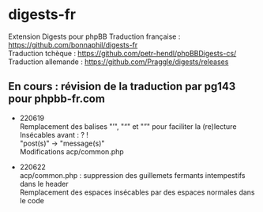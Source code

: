 # digests-fr
Extension Digests pour phpBB
Traduction française : https://github.com/bonnaphil/digests-fr  
Traduction tchèque : https://github.com/petr-hendl/phpBBDigests-cs/  
Traduction allemande : https://github.com/Praggle/digests/releases  

## En cours : révision de la traduction par pg143 pour phpbb-fr.com

* 220619  
Remplacement des balises "’", "“" et "”" pour faciliter la (re)lecture  
Insécables avant : ? !  
"post(s)" -> "message(s)"  
Modifications acp/common.php  

* 220622  
acp/common.php : suppression des guillemets fermants intempestifs dans le header  
Remplacement des espaces insécables par des espaces normales dans le code  
